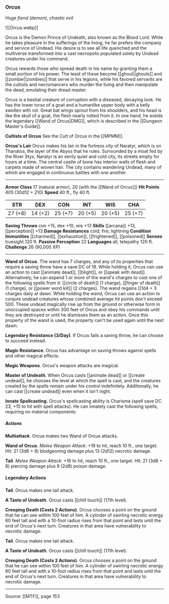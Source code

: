 ### Orcus
_Huge fiend (demon), chaotic evil_

![[Orcus.webp]]

Orcus is the Demon Prince of Undeath, also known as the Blood Lord. While he takes pleasure in the sufferings of the living, he far prefers the company and service of Undead. His desire is to see all life quenched and the multiverse transformed into a vast necropolis populated solely by Undead creatures under his command.

Orcus rewards those who spread death in his name by granting them a small portion of his power. The least of these become [[ghoul||ghouls]] and [[zombie||zombies]] that serve in his legions, while his favored servants are the cultists and necromancers who murder the living and then manipulate the dead, emulating their dread master.

Orcus is a bestial creature of corruption with a diseased, decaying look. He has the lower torso of a goat and a humanlike upper body with a belly swollen with rot. Great bat wings sprout from his shoulders, and his head is like the skull of a goat, the flesh nearly rotted from it. In one hand, he wields the legendary [[Wand of Orcus|DMG]], which is described in the [[Dungeon Master's Guide]].

**Cultists of Orcus** See the Cult of Orcus in the [[MPMM]].

**Orcus's Lair** Orcus makes his lair in the fortress city of Naratyr, which is on Thanatos, the layer of the Abyss that he rules. Surrounded by a moat fed by the River Styx, Naratyr is an eerily quiet and cold city, its streets empty for hours at a time. The central castle of bone has interior walls of flesh and carpets made of woven hair. The city contains wandering Undead, many of which are engaged in continuous battles with one another.


---

**Armor Class** 17 (natural armor), 20 (with the [[Wand of Orcus]])
**Hit Points** 405 (30d12 + 210)
**Speed** 40 ft., fly 40 ft.

| STR     | DEX     | CON     | INT     | WIS     | CHA     |
|---------|---------|---------|---------|---------|---------|
| 27 (+8) | 14 (+2) | 25 (+7) | 20 (+5) | 20 (+5) | 25 (+7) |

**Saving Throws** con +15, dex +10, wis +13
**Skills** [[arcana]] +13, [[perception]] +13
**Damage Resistances** cold; fire; lightning
**Condition Immunities** [[charmed]], [[exhaustion]], [[frightened]], [[poisoned]]
**Senses** truesight 120 ft.
**Passive Perception** 22
**Languages** all, telepathy 120 ft.
**Challenge** 26 (90,000 XP)

---

**Wand of Orcus**. The wand has 7 charges, and any of its properties that require a saving throw have a save DC of 18. While holding it, Orcus can use an action to cast [[animate dead]], [[blight]], or [[speak with dead]]. Alternatively, he can expend 1 or more of the wand's charges to cast one of the following spells from it: [[circle of death]] (1 charge), [[finger of death]] (1 charge), or [[power word kill]] (2 charges). The wand regains [[1d4 + 3 charges daily at dawn. While holding the wand, Orcus can use an action to conjure undead creatures whose combined average hit points don't exceed 500. These undead magically rise up from the ground or otherwise form in unoccupied spaces within 300 feet of Orcus and obey his commands until they are destroyed or until he dismisses them as an action. Once this property of the wand is used, the property can't be used again until the next dawn.

**Legendary Resistance (3/Day)**. If Orcus fails a saving throw, he can choose to succeed instead.

**Magic Resistance**. Orcus has advantage on saving throws against spells and other magical effects.

**Magic Weapons**. Orcus's weapon attacks are magical.

**Master of Undeath**. When Orcus casts [[animate dead]] or [[create undead]], he chooses the level at which the spell is cast, and the creatures created by the spells remain under his control indefinitely. Additionally, he can cast [[create undead]] even when it isn't night.

**Innate Spellcasting.** Orcus's spellcasting ability is Charisma (spell save DC 23, +15 to hit with spell attacks). He can innately cast the following spells, requiring no material components:

##### Actions
**Multiattack**. Orcus makes two Wand of Orcus attacks.

**Wand of Orcus**. _Melee Weapon Attack:_ +19 to hit, reach 10 ft., one target. Hit: 21 (3d8 + 8) bludgeoning damage plus 13 (2d12) necrotic damage.

**Tail**. _Melee Weapon Attack:_ +16 to hit, reach 10 ft., one target. Hit: 21 (3d8 + 8) piercing damage plus 9 (2d8) poison damage.

##### Legendary Actions
**Tail**. Orcus makes one tail attack.

**A Taste of Undeath**. Orcus casts [[chill touch]] (17th level).

**Creeping Death (Costs 2 Actions)**. Orcus chooses a point on the ground that he can see within 100 feet of him. A cylinder of swirling necrotic energy 60 feet tall and with a 10-foot radius rises from that point and lasts until the end of Orcus's next turn. Creatures in that area have vulnerability to necrotic damage.

**Tail**. Orcus makes one tail attack.

**A Taste of Undeath**. Orcus casts [[chill touch]] (17th level).

**Creeping Death (Costs 2 Actions)**. Orcus chooses a point on the ground that he can see within 100 feet of him. A cylinder of swirling necrotic energy 60 feet tall and with a 10-foot radius rises from that point and lasts until the end of Orcus's next turn. Creatures in that area have vulnerability to necrotic damage.


---

Source: [[MTF]], page 153